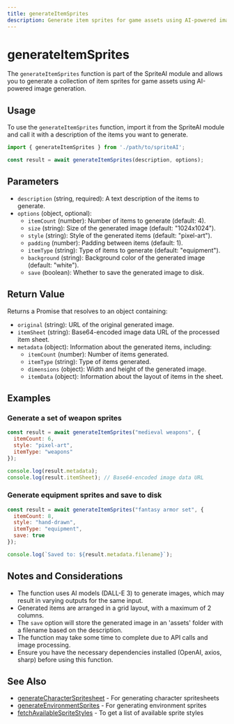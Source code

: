 ```yaml
---
title: generateItemSprites
description: Generate item sprites for game assets using AI-powered image generation
---
```


# generateItemSprites

The `generateItemSprites` function is part of the SpriteAI module and allows you to generate a collection of item sprites for game assets using AI-powered image generation.

## Usage

To use the `generateItemSprites` function, import it from the SpriteAI module and call it with a description of the items you want to generate.

```javascript
import { generateItemSprites } from './path/to/spriteAI';

const result = await generateItemSprites(description, options);
```

## Parameters

- `description` (string, required): A text description of the items to generate.
- `options` (object, optional):
  - `itemCount` (number): Number of items to generate (default: 4).
  - `size` (string): Size of the generated image (default: "1024x1024").
  - `style` (string): Style of the generated items (default: "pixel-art").
  - `padding` (number): Padding between items (default: 1).
  - `itemType` (string): Type of items to generate (default: "equipment").
  - `background` (string): Background color of the generated image (default: "white").
  - `save` (boolean): Whether to save the generated image to disk.

## Return Value

Returns a Promise that resolves to an object containing:

- `original` (string): URL of the original generated image.
- `itemSheet` (string): Base64-encoded image data URL of the processed item sheet.
- `metadata` (object): Information about the generated items, including:
  - `itemCount` (number): Number of items generated.
  - `itemType` (string): Type of items generated.
  - `dimensions` (object): Width and height of the generated image.
  - `itemData` (object): Information about the layout of items in the sheet.

## Examples

### Generate a set of weapon sprites

```javascript
const result = await generateItemSprites("medieval weapons", {
  itemCount: 6,
  style: "pixel-art",
  itemType: "weapons"
});

console.log(result.metadata);
console.log(result.itemSheet); // Base64-encoded image data URL
```

### Generate equipment sprites and save to disk

```javascript
const result = await generateItemSprites("fantasy armor set", {
  itemCount: 8,
  style: "hand-drawn",
  itemType: "equipment",
  save: true
});

console.log(`Saved to: ${result.metadata.filename}`);
```

## Notes and Considerations

- The function uses AI models (DALL-E 3) to generate images, which may result in varying outputs for the same input.
- Generated items are arranged in a grid layout, with a maximum of 2 columns.
- The `save` option will store the generated image in an 'assets' folder with a filename based on the description.
- The function may take some time to complete due to API calls and image processing.
- Ensure you have the necessary dependencies installed (OpenAI, axios, sharp) before using this function.

## See Also

- [generateCharacterSpritesheet](./generateCharacterSpritesheet.md) - For generating character spritesheets
- [generateEnvironmentSprites](./generateEnvironmentSprites.md) - For generating environment sprites
- [fetchAvailableSpriteStyles](./fetchAvailableSpriteStyles.md) - To get a list of available sprite styles